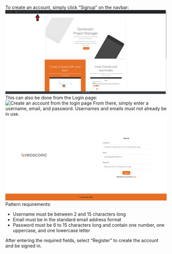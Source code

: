 To create an account, simply click “Signup” on the navbar:
![Create an account from the home page](https://github.com/sarantharma/GyroscopicProject/blob/passport/User%20Guides/img/create_account_home.png?raw=true)
This can also be done from the Login page:
![Create an account from the login page](https://github.com/sarantharma/GyroscopicProject/blob/passport/User%20Guides/img/create_account_login.png.png?raw=true)
From there, simply enter a username, email, and password. Usernames and emails must not already be in use.
![Signup page](https://github.com/sarantharma/GyroscopicProject/blob/passport/User%20Guides/img/signup.png?raw=true)
Pattern requirements:
-	Username must be between 2 and 15 characters long
-	Email must be in the standard email address format
-	Password must be 6 to 15 characters long and contain one number, one uppercase, and one lowercase letter

After entering the required fields, select “Register” to create the account and be signed in.
